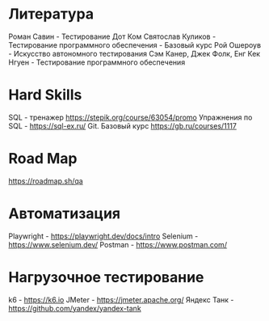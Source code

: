 # Литература
Роман Савин - Тестирование Дот Ком
Святослав Куликов - Тестирование программного обеспечения - Базовый курс
Рой Ошероув - Искусство автономного тестирования
Сэм Канер, Джек Фолк, Енг Кек Нгуен - Тестирование программного обеспечения

# Hard Skills
SQL - тренажер https://stepik.org/course/63054/promo
Упражнения по SQL - https://sql-ex.ru/
Git. Базовый курс https://gb.ru/courses/1117

# Road Map
https://roadmap.sh/qa

# Автоматизация
Playwright - https://playwright.dev/docs/intro
Selenium - https://www.selenium.dev/
Postman - https://www.postman.com/

# Нагрузочное тестирование
k6 - https://k6.io
JMeter - https://jmeter.apache.org/
Яндекс Танк - https://github.com/yandex/yandex-tank
